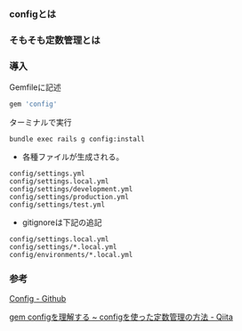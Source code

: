 ### configとは

### そもそも定数管理とは

### 導入
Gemfileに記述
```rb
gem 'config'
```
ターミナルで実行
```
bundle exec rails g config:install
```
- 各種ファイルが生成される。
```
config/settings.yml
config/settings.local.yml
config/settings/development.yml
config/settings/production.yml
config/settings/test.yml
```
- gitignoreは下記の追記
```
config/settings.local.yml
config/settings/*.local.yml
config/environments/*.local.yml

```


### 参考
[Config - Github](https://github.com/rubyconfig/config)

[gem configを理解する ~ configを使った定数管理の方法 - Qiita](https://qiita.com/tanutanu/items/8d3b06d0d42af114a383)
